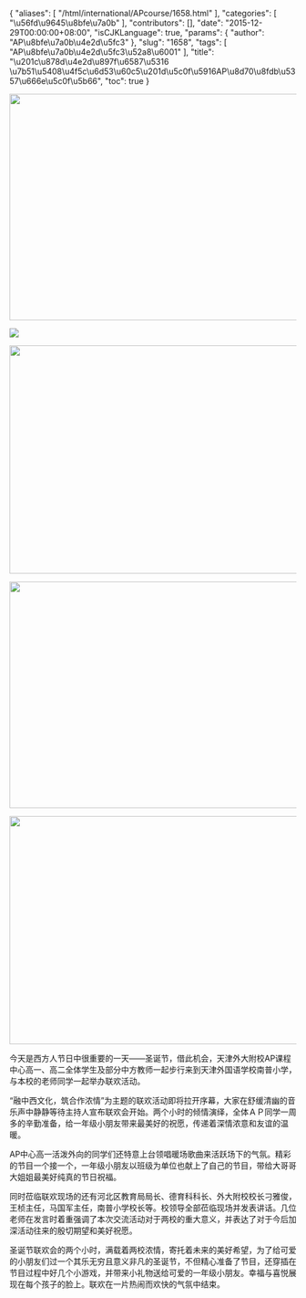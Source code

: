{
    "aliases": [
        "/html/international/APcourse/1658.html"
    ],
    "categories": [
        "\u56fd\u9645\u8bfe\u7a0b"
    ],
    "contributors": [],
    "date": "2015-12-29T00:00:00+08:00",
    "isCJKLanguage": true,
    "params": {
        "author": "AP\u8bfe\u7a0b\u4e2d\u5fc3"
    },
    "slug": "1658",
    "tags": [
        "AP\u8bfe\u7a0b\u4e2d\u5fc3\u52a8\u6001"
    ],
    "title": "\u201c\u878d\u4e2d\u897f\u6587\u5316  \u7b51\u5408\u4f5c\u6d53\u60c5\u201d\u5c0f\u5916AP\u8d70\u8fdb\u5357\u666e\u5c0f\u5b66",
    "toc": true
}


<img
    src="https://cdn.tfls.online/mirror/full/6ae357af575488101d3f840b42c180829cc31ca7.jpg"
    style="display:block;margin-left:auto;margin-right:auto;"
    decoding="async"
    fetchpriority="auto"
    loading="lazy"
    height="397"
    width="600"
/>





<img
    src="http://www.tfls.cn/images/151229/7-151229110323M6.jpg"
    style="display:block;margin-left:auto;margin-right:auto;"
    decoding="async"
    fetchpriority="auto"
    loading="lazy"
/>





<img
    src="https://cdn.tfls.online/mirror/full/5ae6da61614358a5004820fce2090010ec2fd239.jpg"
    style="display:block;margin-left:auto;margin-right:auto;"
    decoding="async"
    fetchpriority="auto"
    loading="lazy"
    height="400"
    width="600"
/>





<img
    src="https://cdn.tfls.online/mirror/full/d76bb479c7d44138d607234e44e590b9be268ba6.jpg"
    style="display:block;margin-left:auto;margin-right:auto;"
    decoding="async"
    fetchpriority="auto"
    loading="lazy"
    height="397"
    width="600"
/>





<img
    src="https://cdn.tfls.online/mirror/full/d9a6007d11cd498269557d065ed148f5be3ab86a.jpg"
    style="display:block;margin-left:auto;margin-right:auto;"
    decoding="async"
    fetchpriority="auto"
    loading="lazy"
    height="400"
    width="600"
/>




  





今天是西方人节日中很重要的一天——圣诞节，借此机会，天津外大附校AP课程中心高一、高二全体学生及部分中方教师一起步行来到天津外国语学校南普小学，与本校的老师同学一起举办联欢活动。




“融中西文化，筑合作浓情”为主题的联欢活动即将拉开序幕，大家在舒缓清幽的音乐声中静静等待主持人宣布联欢会开始。两个小时的倾情演绎，全体ＡＰ同学一周多的辛勤准备，给一年级小朋友带来最美好的祝愿，传递着深情浓意和友谊的温暖。




AP中心高一活泼外向的同学们还特意上台领唱暖场歌曲来活跃场下的气氛。精彩的节目一个接一个，一年级小朋友以班级为单位也献上了自己的节目，带给大哥哥大姐姐最美好纯真的节日祝福。




同时莅临联欢现场的还有河北区教育局局长、德育科科长、外大附校校长刁雅俊，王桢主任，马国军主任，南普小学校长等。校领导全部莅临现场并发表讲话。几位老师在发言时着重强调了本次交流活动对于两校的重大意义，并表达了对于今后加深活动往来的殷切期望和美好祝愿。




圣诞节联欢会的两个小时，满载着两校浓情，寄托着未来的美好希望，为了给可爱的小朋友们过一个其乐无穷且意义非凡的圣诞节，不但精心准备了节目，还穿插在节目过程中好几个小游戏，并带来小礼物送给可爱的一年级小朋友。幸福与喜悦展现在每个孩子的脸上。联欢在一片热闹而欢快的气氛中结束。




  



